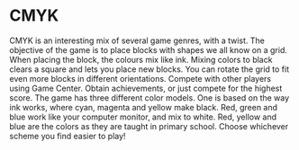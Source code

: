 # CMYK
CMYK is an interesting mix of several game genres, with a twist. The objective of the game is to place blocks with shapes we all know on a grid. When placing the block, the colours mix like ink. Mixing colors to black clears a square and lets you place new blocks. You can rotate the grid to fit even more blocks in different orientations. Compete with other players using Game Center. Obtain achievements, or just compete for the highest score.   The game has three different color models. One is based on the way ink works, where cyan, magenta and yellow make black. Red, green and blue work like your computer monitor, and mix to white. Red, yellow and blue are the colors as they are taught in primary school. Choose whichever scheme you find easier to play!
